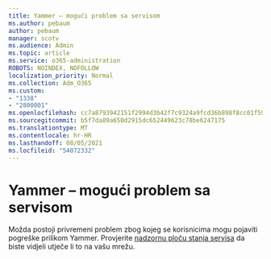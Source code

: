 ```yaml
---
title: Yammer – mogući problem sa servisom
ms.author: pebaum
author: pebaum
manager: scotv
ms.audience: Admin
ms.topic: article
ms.service: o365-administration
ROBOTS: NOINDEX, NOFOLLOW
localization_priority: Normal
ms.collection: Adm_O365
ms.custom:
- "1338"
- "2800001"
ms.openlocfilehash: cc7a8793942151f2994d3b42f7c9324a9fcd36b898f8cc01f59538294a7b8dc8
ms.sourcegitcommit: b5f7da89a650d2915dc652449623c78be6247175
ms.translationtype: MT
ms.contentlocale: hr-HR
ms.lasthandoff: 08/05/2021
ms.locfileid: "54072332"
---
```

# <a name="yammer---possible-service-issue"></a>Yammer – mogući problem sa servisom

Možda postoji privremeni problem zbog kojeg se korisnicima mogu pojaviti pogreške prilikom Yammer. Provjerite [nadzornu ploču stanja servisa](https://admin.microsoft.com/AdminPortal/Home#/servicehealth) da biste vidjeli utječe li to na vašu mrežu.
